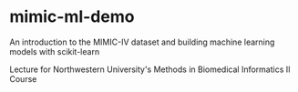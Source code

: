 # mimic-ml-demo
An introduction to the MIMIC-IV dataset and building machine learning models with scikit-learn

Lecture for Northwestern University's Methods in Biomedical Informatics II Course